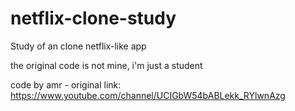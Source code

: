 # netflix-clone-study
Study of an clone netflix-like app

the original code is not mine, i'm just a student 

code by amr - original link: https://www.youtube.com/channel/UCIGbW54bABLekk_RYlwnAzg
